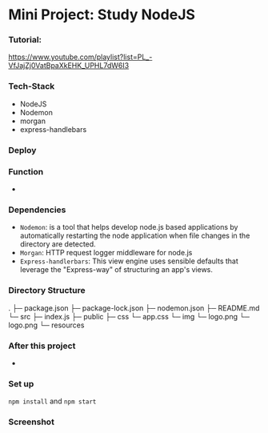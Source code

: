 # Mini Project: Study NodeJS

### Tutorial:

https://www.youtube.com/playlist?list=PL_-VfJajZj0VatBpaXkEHK_UPHL7dW6I3

### Tech-Stack

- NodeJS
- Nodemon
- morgan
- express-handlebars

### Deploy

### Function

-

### Dependencies

- `Nodemon`: is a tool that helps develop node.js based applications by automatically restarting the node application when file changes in the directory are detected.
- `Morgan`: HTTP request logger middleware for node.js
- `Express-handlerbars`: This view engine uses sensible defaults that leverage the "Express-way" of structuring an app's views.

### Directory Structure

.
├─ package.json
├─ package-lock.json
├─ nodemon.json
├─ README.md
└─ src
  ├─ index.js
  ├─ public
    ├─ css
      └─ app.css
    └─ img
      └─ logo.png
  └─ logo.png
  └─ resources

### After this project

-

### Set up

`npm install` and `npm start`

### Screenshot
